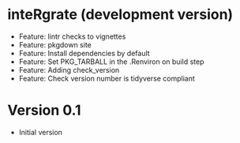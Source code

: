 # inteRgrate (development version)
  * Feature: lintr checks to vignettes
  * Feature: pkgdown site
  * Feature: Install dependencies by default
  * Feature: Set PKG_TARBALL in the .Renviron on build step
  * Feature: Adding check_version
  * Feature: Check version number is tidyverse compliant

# Version 0.1
  * Initial version
